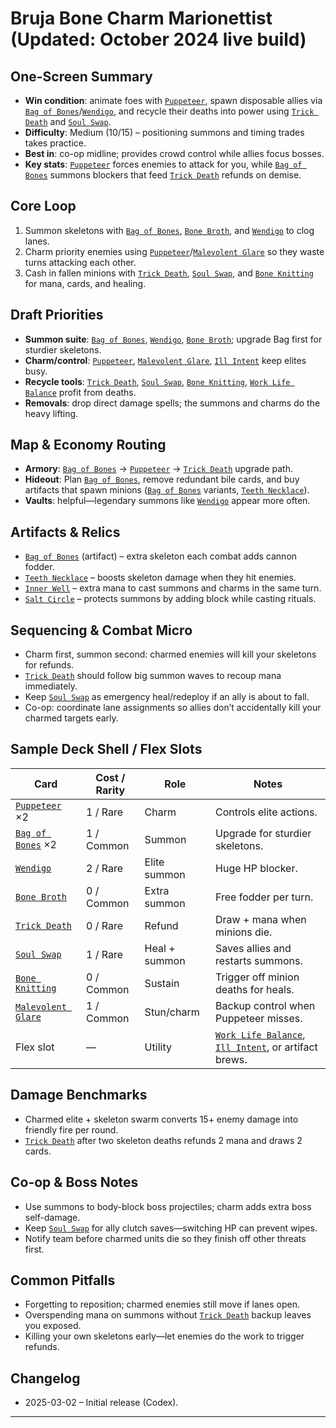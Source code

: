 # Bruja Bone Charm Marionettist (Updated: October 2024 live build)

## One-Screen Summary
- **Win condition**: animate foes with [`Puppeteer`][card-puppeteer], spawn disposable allies via [`Bag of Bones`][card-bag-of-bones]/[`Wendigo`][card-wendigo], and recycle their deaths into power using [`Trick Death`][card-trick-death] and [`Soul Swap`][card-soul-swap].
- **Difficulty**: Medium (10/15) – positioning summons and timing trades takes practice.
- **Best in**: co-op midline; provides crowd control while allies focus bosses.
- **Key stats**: [`Puppeteer`][card-puppeteer] forces enemies to attack for you, while [`Bag of Bones`][card-bag-of-bones] summons blockers that feed [`Trick Death`][card-trick-death] refunds on demise.

## Core Loop
1. Summon skeletons with [`Bag of Bones`][card-bag-of-bones], [`Bone Broth`][card-bone-broth], and [`Wendigo`][card-wendigo] to clog lanes.
2. Charm priority enemies using [`Puppeteer`][card-puppeteer]/[`Malevolent Glare`][card-malevolent-glare] so they waste turns attacking each other.
3. Cash in fallen minions with [`Trick Death`][card-trick-death], [`Soul Swap`][card-soul-swap], and [`Bone Knitting`][card-bone-knitting] for mana, cards, and healing.

## Draft Priorities
- **Summon suite**: [`Bag of Bones`][card-bag-of-bones], [`Wendigo`][card-wendigo], [`Bone Broth`][card-bone-broth]; upgrade Bag first for sturdier skeletons.
- **Charm/control**: [`Puppeteer`][card-puppeteer], [`Malevolent Glare`][card-malevolent-glare], [`Ill Intent`][card-ill-intent] keep elites busy.
- **Recycle tools**: [`Trick Death`][card-trick-death], [`Soul Swap`][card-soul-swap], [`Bone Knitting`][card-bone-knitting], [`Work Life Balance`][card-work-life-balance] profit from deaths.
- **Removals**: drop direct damage spells; the summons and charms do the heavy lifting.

## Map & Economy Routing
- **Armory**: [`Bag of Bones`][card-bag-of-bones] → [`Puppeteer`][card-puppeteer] → [`Trick Death`][card-trick-death] upgrade path.
- **Hideout**: Plan [`Bag of Bones`][card-bag-of-bones], remove redundant bile cards, and buy artifacts that spawn minions ([`Bag of Bones`][card-bag-of-bones] variants, [`Teeth Necklace`][card-teeth-necklace]).
- **Vaults**: helpful—legendary summons like [`Wendigo`][card-wendigo] appear more often.

## Artifacts & Relics
- [`Bag of Bones`][card-bag-of-bones] (artifact) – extra skeleton each combat adds cannon fodder.
- [`Teeth Necklace`][card-teeth-necklace] – boosts skeleton damage when they hit enemies.
- [`Inner Well`][card-inner-well] – extra mana to cast summons and charms in the same turn.
- [`Salt Circle`][card-salt-circle] – protects summons by adding block while casting rituals.

## Sequencing & Combat Micro
- Charm first, summon second: charmed enemies will kill your skeletons for refunds.
- [`Trick Death`][card-trick-death] should follow big summon waves to recoup mana immediately.
- Keep [`Soul Swap`][card-soul-swap] as emergency heal/redeploy if an ally is about to fall.
- Co-op: coordinate lane assignments so allies don’t accidentally kill your charmed targets early.

## Sample Deck Shell / Flex Slots
| Card | Cost / Rarity | Role | Notes |
| --- | --- | --- | --- |
| [`Puppeteer`][card-puppeteer] ×2 | 1 / Rare | Charm | Controls elite actions. |
| [`Bag of Bones`][card-bag-of-bones] ×2 | 1 / Common | Summon | Upgrade for sturdier skeletons. |
| [`Wendigo`][card-wendigo] | 2 / Rare | Elite summon | Huge HP blocker. |
| [`Bone Broth`][card-bone-broth] | 0 / Common | Extra summon | Free fodder per turn. |
| [`Trick Death`][card-trick-death] | 0 / Rare | Refund | Draw + mana when minions die. |
| [`Soul Swap`][card-soul-swap] | 1 / Rare | Heal + summon | Saves allies and restarts summons. |
| [`Bone Knitting`][card-bone-knitting] | 0 / Common | Sustain | Trigger off minion deaths for heals. |
| [`Malevolent Glare`][card-malevolent-glare] | 1 / Common | Stun/charm | Backup control when Puppeteer misses. |
| Flex slot | — | Utility | [`Work Life Balance`][card-work-life-balance], [`Ill Intent`][card-ill-intent], or artifact brews. |

## Damage Benchmarks
- Charmed elite + skeleton swarm converts 15+ enemy damage into friendly fire per round.
- [`Trick Death`][card-trick-death] after two skeleton deaths refunds 2 mana and draws 2 cards.

## Co-op & Boss Notes
- Use summons to body-block boss projectiles; charm adds extra boss self-damage.
- Keep [`Soul Swap`][card-soul-swap] for ally clutch saves—switching HP can prevent wipes.
- Notify team before charmed units die so they finish off other threats first.

## Common Pitfalls
- Forgetting to reposition; charmed enemies still move if lanes open.
- Overspending mana on summons without [`Trick Death`][card-trick-death] backup leaves you exposed.
- Killing your own skeletons early—let enemies do the work to trigger refunds.

## Changelog
- 2025-03-02 – Initial release (Codex).

---

[card-puppeteer]: https://hellcard.fandom.com/wiki/Puppeteer "Puppeteer | Hellcard Wiki"
[card-bag-of-bones]: https://hellcard.fandom.com/wiki/Bag_of_Bones "Bag of Bones | Hellcard Wiki"
[card-wendigo]: https://hellcard.fandom.com/wiki/Wendigo "Wendigo | Hellcard Wiki"
[card-trick-death]: https://hellcard.fandom.com/wiki/Trick_Death "Trick Death | Hellcard Wiki"
[card-soul-swap]: https://hellcard.fandom.com/wiki/Soul_Swap "Soul Swap | Hellcard Wiki"
[card-bone-broth]: https://hellcard.fandom.com/wiki/Bone_Broth "Bone Broth | Hellcard Wiki"
[card-malevolent-glare]: https://hellcard.fandom.com/wiki/Malevolent_Glare "Malevolent Glare | Hellcard Wiki"
[card-bone-knitting]: https://hellcard.fandom.com/wiki/Bone_Knitting "Bone Knitting | Hellcard Wiki"
[card-ill-intent]: https://hellcard.fandom.com/wiki/Ill_Intent "Ill Intent | Hellcard Wiki"
[card-work-life-balance]: https://hellcard.fandom.com/wiki/Work_Life_Balance "Work Life Balance | Hellcard Wiki"
[card-teeth-necklace]: https://hellcard.fandom.com/wiki/Teeth_Necklace "Teeth Necklace | Hellcard Wiki"
[card-inner-well]: https://hellcard.fandom.com/wiki/Inner_Well "Inner Well | Hellcard Wiki"
[card-salt-circle]: https://hellcard.fandom.com/wiki/Salt_Circle "Salt Circle | Hellcard Wiki"
[card-bag-of-bones-artifact]: https://hellcard.fandom.com/wiki/Bag_of_Bones_(Artifact) "Bag of Bones (Artifact) | Hellcard Wiki"
